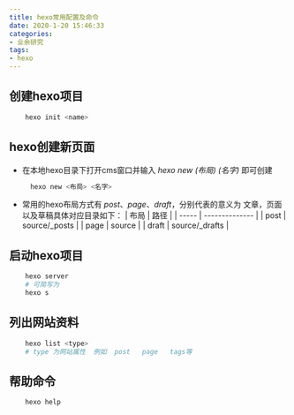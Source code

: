 ```yaml
---
title: hexo常用配置及命令
date: 2020-1-20 15:46:33
categories:
- 业余研究
tags:
- hexo
---
```


## 创建hexo项目

```bash
    hexo init <name>
```

## hexo创建新页面

- 在本地hexo目录下打开cms窗口并输入 <em> hexo new (布局) (名字)</em> 即可创建
  
  ```bash
    hexo new <布局> <名字>
  ```

- 常用的hexo布局方式有 <em>post</em>、<em>page</em>、<em>draft</em>，分别代表的意义为 文章，页面以及草稿具体对应目录如下：
  | 布局  | 路径           |
  | ----- | -------------- |
  | post  | source/_posts  |
  | page  | source         |
  | draft | source/_drafts |

## 启动hexo项目

```bash
    hexo server
    # 可简写为
    hexo s
```

## 列出网站资料

```bash
    hexo list <type>
    # type 为网站属性  例如  post   page   tags等
```

## 帮助命令

```bash
    hexo help
```